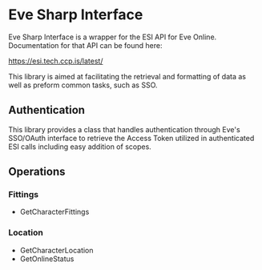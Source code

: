 # Eve Sharp Interface

Eve Sharp Interface is a wrapper for the ESI API for Eve Online.  Documentation for that API can be found here:

https://esi.tech.ccp.is/latest/

This library is aimed at facilitating the retrieval and formatting of data as well as preform common tasks, such as SSO.

## Authentication

This library provides a class that handles authentication through Eve's SSO/OAuth interface to retrieve the Access Token utilized in authenticated ESI calls including easy addition of scopes.

## Operations

### Fittings

* GetCharacterFittings

### Location

* GetCharacterLocation
* GetOnlineStatus
